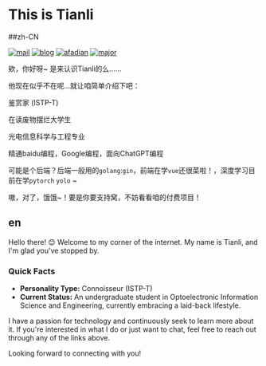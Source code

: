 # This is Tianli

##zh-CN

[![mail](https://img.shields.io/badge/Email-wutianli@tianli0.top-F2572D?style=flat-square)](mailto:wutianli@tianli0.top)
[![blog](https://img.shields.io/badge/HomePage-tianli0.top-008972?style=flat-square)](https://www.tianli0.top)
[![afadian](https://img.shields.io/badge/爱发电-@Tianli0-8F6ADB?style=flat-square)](https://afdian.net/@Tianli0)
[![major](https://img.shields.io/badge/major-O_I_S_E-3053FF?style=flat-square)](Optoelectronic_information_science_and_engineering)

欸，你好呀~  是来认识Tianli的么……

他现在似乎不在呢…就让咱简单介绍下吧：

鉴赏家 (ISTP-T)

在读废物摆烂大学生

光电信息科学与工程专业

精通baidu编程，Google编程，面向ChatGPT编程

可能是个后端？后端一般用的`golang`:`gin`，前端在学`vue`还很菜啦！，深度学习目前在学`pytorch` `yolo` ~ 

嗷，对了，饿饿~！要是你要支持窝，不妨看看咱的付费项目！

## en

Hello there! 😊 Welcome to my corner of the internet. My name is Tianli, and I'm glad you've stopped by.

### Quick Facts
- **Personality Type:** Connoisseur (ISTP-T)
- **Current Status:** An undergraduate student in Optoelectronic Information Science and Engineering, currently embracing a laid-back lifestyle.

I have a passion for technology and continuously seek to learn more about it. If you're interested in what I do or just want to chat, feel free to reach out through any of the links above.

Looking forward to connecting with you!
